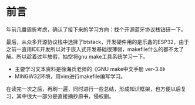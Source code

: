 # 前言

年前几番周折考虑，确认了接下来的学习方向：找个开源蓝牙协议栈钻研一下。

最后，从众多开源协议栈中选择了btstack，开发硬件用的是乐鑫的ESP32，由于之前一直用IDE开发所以对于嵌入式开发基础很薄弱，makefile什么的都不太了解。所以趁着过年放假，抽空将gnu make工具系统学习一下。

- 主要学习文本资料是徐海兵老师的《GNU make中文手册 ver-3.8》
- MINGW32环境，用vim进行makefile编写学习。

在读完一次之后，再刷一遍，同时进行一些总结，形成知识框架，也方便以后复习，其中很大一部分是直接摘抄原书，侵权删。 

